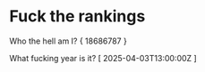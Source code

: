 # Fuck the rankings

Who the hell am I?
{ 18686787 }

What fucking year is it?
[ 2025-04-03T13:00:00Z ]

